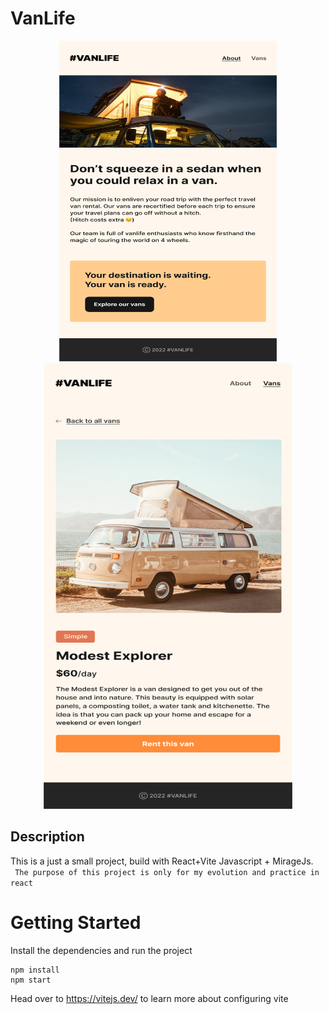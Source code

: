   # VanLife
<div align="center">
<img width="348px" height="513px" src="https://github.com/JotaP07/VanLife/blob/main/about-page.png" />
<img width="398px" height="713px" src="https://github.com/JotaP07/VanLife/blob/main/product-detail.png" />
</div>

## Description 
This is a just a small project, build with React+Vite Javascript + MirageJs.
<br/>
 ``` The purpose of this project is only for my evolution and practice in react```

# Getting Started
Install the dependencies and run the project
```
npm install
npm start
```

Head over to https://vitejs.dev/ to learn more about configuring vite


